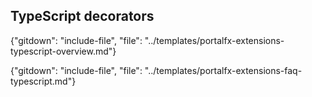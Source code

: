## TypeScript decorators 

 {"gitdown": "include-file", "file": "../templates/portalfx-extensions-typescript-overview.md"}




<!--gitdown": "include-file", "file": "../templates/portalfx-extensions-bp-typescript.md"}
-->

{"gitdown": "include-file", "file": "../templates/portalfx-extensions-faq-typescript.md"}
